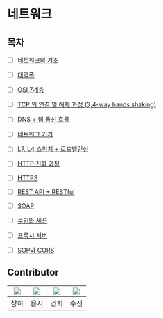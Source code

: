 # 네트워크

## 목차

* [ ] [네트워크의 기초]()

* [ ] [대역폭]()

* [ ] [OSI 7계층]()

* [ ] [TCP 의 연결 및 해제 과정 (3,4-way hands shaking)]()

* [ ] [DNS + 웹 통신 흐름]()

* [ ] [네트워크 기기]()

* [ ] [L7, L4 스위치 + 로드밸런싱]()

* [ ] [HTTP 진화 과정]()

* [ ] [HTTPS]()

* [ ] [REST API + RESTful]()

* [ ] [SOAP]()

* [ ] [쿠키와 세션]()

* [ ] [프록시 서버]()

* [ ] [SOP와 CORS]()



## Contributor
|[![](https://github.com/Changha-dev.png?width=200px)](https://github.com/Changha-dev)|[![](https://github.com/ej070961.png?width=200px)](https://github.com/ej070961) |[![](https://github.com/Geonheu.png?width=200px)](https://github.com/Geonheu) | [![](https://github.com/sooieese.png?width=200px)](https://github.com/sooieese)|
|:---:|:---:|:---:|:---:|
| 창하 | 은지 | 건희 | 수진 |
